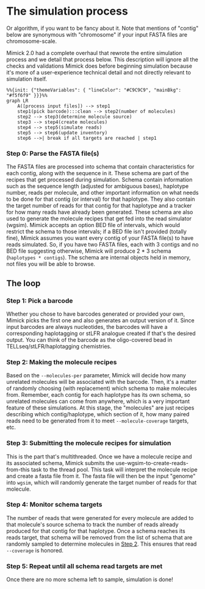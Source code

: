 # The simulation process
Or algorithm, if you want to be fancy about it. Note that mentions of "contig" below are synonymous with
"chromosome" if your input FASTA files are chromosome-scale.


Mimick 2.0 had a complete overhaul that rewrote the entire simulation process and we detail that process below.
This description will ignore all the checks and validations Mimick does before beginning simulation because it's
more of a user-experience technical detail and not directly relevant to simulation itself.

```mermaid
%%{init: {"themeVariables": { "lineColor": "#C9C9C9", "mainBkg": "#f5f6f9" }}}%%
graph LR
    A([process input files]) --> step1
    step1(pick barcode):::clean --> step2(number of molecules)
    step2 --> step3(determine molecule source)
    step3 --> step4(create molecules)
    step4 --> step5(simulate reads)
    step5 --> step6(update inventory)
    step6 -->| break if all targets are reached | step1
```

### Step 0: Parse the FASTA file(s)
The FASTA files are processed into schema that contain characteristics for each contig, along with the
sequence in it. These schema are part of the recipes that get processed during simulation. Schema contain information
such as the sequence length (adjusted for ambiguous bases), haplotype number, reads per molecule, and other important
information on what needs to be done for that contig (or interval) for that haplotype. They also contain the target number
of reads for that contig for that haplotype and a tracker for how many reads have already been generated. These schema
are also used to generate the molecule recipes that get fed into the read simulator (wgsim). Mimick accepts an option BED 
file of intervals, which would restrict the schema to those intervals; if a BED file isn't provided (totally fine), Mimick
assumes you want every contig of your FASTA file(s) to have reads simulated. So, if you have two FASTA files,
each with 3 contigs and no BED file suggesting otherwise, Mimick will produce 2 * 3 schema (`haplotypes * contigs`).
The schema are internal objects held in memory, not files you will be able to browse.

## The loop
### Step 1: Pick a barcode
Whether you chose to have barcodes generated or provided your own, Mimick picks the first one and also generates
an output version of it. Since input barcodes are always nucleotides, the barcodes will have a corresponding haplotagging or
stLFR analogue created if that's the desired output. You can think of the barcode as the oligo-covered bead in TELLseq/stLFR/haplotagging
chemistries.

### Step 2: Making the molecule recipes
Based on the `--molecules-per` parameter, Mimick will decide how many unrelated molecules will be associated with the barcode.
Then, it's a matter of randomly choosing (with replacement) which schema to make molecules from. Remember, each contig for each
haplotype has its own schema, so unrelated molecules can come from anywhere, which is a very important feature of these simulations.
At this stage, the "molecules" are just recipes describing which contig/haplotype, which section of it, how many paired
reads need to be generated from it to meet `--molecule-coverage` targets, etc.

### Step 3: Submitting the molecule recipes for simulation
This is the part that's multithreaded. Once we have a molecule recipe and its associated schema, Mimick submits the use-wgsim-to-create-reads-from-this
task to the thread pool. This task will interpret the molecule recipe and create a fasta file from it. The fasta file will then be the input "genome" into
`wgsim`, which will randomly generate the target number of reads for that molecule.

### Step 4: Monitor schema targets
The number of reads that were generated for every molecule are added to that molecule's source schema to track the number of reads already produced for
that contig for that haplotype. Once a schema reaches its reads target, that schema will be removed from the list of schema that are randomly sampled
to determine molecules in [Step 2](#step-2-making-the-molecule-recipes). This ensures that read `--coverage` is honored.

### Step 5: Repeat until all schema read targets are met
Once there are no more schema left to sample, simulation is done!
